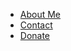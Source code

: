 - [About Me](https://tanaikech.github.io/about/)
- [Contact](https://tanaikech.github.io/contact/)
- [Donate](https://tanaikech.github.io/donate/)
